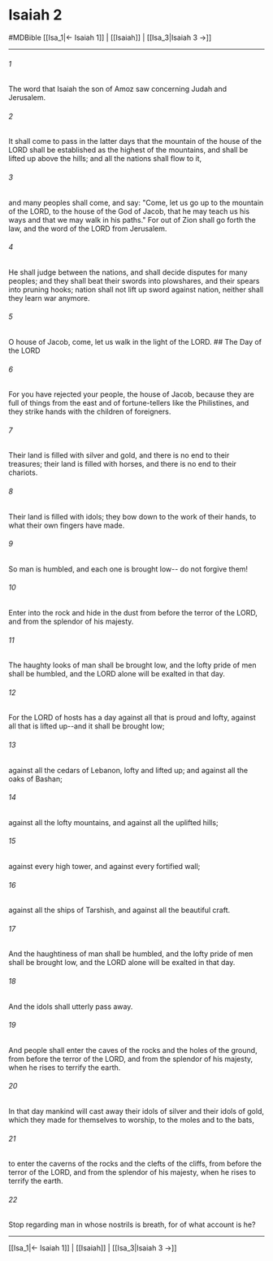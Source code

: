 # Isaiah 2
#MDBible
[[Isa_1|← Isaiah 1]] | [[Isaiah]] | [[Isa_3|Isaiah 3 →]]

***

###### 1 

The word that Isaiah the son of Amoz saw concerning Judah and Jerusalem. 

###### 2 

It shall come to pass in the latter days that the mountain of the house of the LORD shall be established as the highest of the mountains, and shall be lifted up above the hills; and all the nations shall flow to it, 

###### 3 

and many peoples shall come, and say: "Come, let us go up to the mountain of the LORD, to the house of the God of Jacob, that he may teach us his ways and that we may walk in his paths." For out of Zion shall go forth the law, and the word of the LORD from Jerusalem. 

###### 4 

He shall judge between the nations, and shall decide disputes for many peoples; and they shall beat their swords into plowshares, and their spears into pruning hooks; nation shall not lift up sword against nation, neither shall they learn war anymore. 

###### 5 

O house of Jacob, come, let us walk in the light of the LORD. ## The Day of the LORD 

###### 6 

For you have rejected your people, the house of Jacob, because they are full of things from the east and of fortune-tellers like the Philistines, and they strike hands with the children of foreigners. 

###### 7 

Their land is filled with silver and gold, and there is no end to their treasures; their land is filled with horses, and there is no end to their chariots. 

###### 8 

Their land is filled with idols; they bow down to the work of their hands, to what their own fingers have made. 

###### 9 

So man is humbled, and each one is brought low-- do not forgive them! 

###### 10 

Enter into the rock and hide in the dust from before the terror of the LORD, and from the splendor of his majesty. 

###### 11 

The haughty looks of man shall be brought low, and the lofty pride of men shall be humbled, and the LORD alone will be exalted in that day. 

###### 12 

For the LORD of hosts has a day against all that is proud and lofty, against all that is lifted up--and it shall be brought low; 

###### 13 

against all the cedars of Lebanon, lofty and lifted up; and against all the oaks of Bashan; 

###### 14 

against all the lofty mountains, and against all the uplifted hills; 

###### 15 

against every high tower, and against every fortified wall; 

###### 16 

against all the ships of Tarshish, and against all the beautiful craft. 

###### 17 

And the haughtiness of man shall be humbled, and the lofty pride of men shall be brought low, and the LORD alone will be exalted in that day. 

###### 18 

And the idols shall utterly pass away. 

###### 19 

And people shall enter the caves of the rocks and the holes of the ground, from before the terror of the LORD, and from the splendor of his majesty, when he rises to terrify the earth. 

###### 20 

In that day mankind will cast away their idols of silver and their idols of gold, which they made for themselves to worship, to the moles and to the bats, 

###### 21 

to enter the caverns of the rocks and the clefts of the cliffs, from before the terror of the LORD, and from the splendor of his majesty, when he rises to terrify the earth. 

###### 22 

Stop regarding man in whose nostrils is breath, for of what account is he? 

***

[[Isa_1|← Isaiah 1]] | [[Isaiah]] | [[Isa_3|Isaiah 3 →]]
